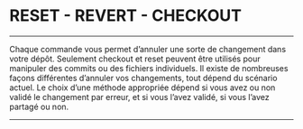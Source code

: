 RESET - REVERT - CHECKOUT
=========================

---

Chaque commande vous permet d’annuler une sorte de changement dans votre dépôt. 
Seulement checkout et reset peuvent être utilisés pour manipuler des commits ou des fichiers individuels.
Il existe de nombreuses façons différentes d’annuler vos changements, tout dépend du scénario actuel. 
Le choix d’une méthode appropriée dépend si vous avez ou non validé le changement par erreur, et si vous l’avez validé, si vous l’avez partagé ou non.

---









